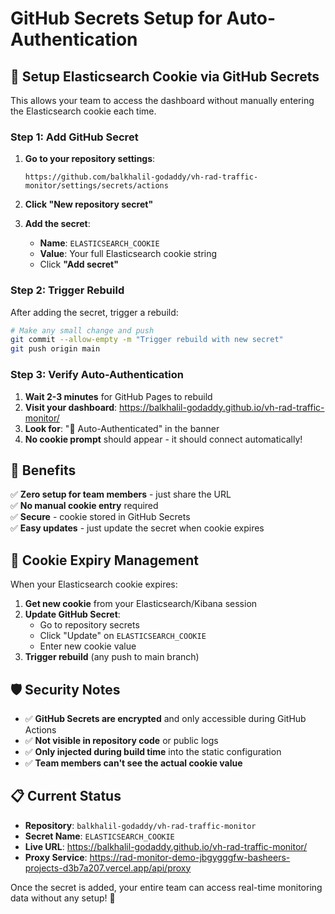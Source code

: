 # GitHub Secrets Setup for Auto-Authentication

## 🔐 Setup Elasticsearch Cookie via GitHub Secrets

This allows your team to access the dashboard without manually entering the Elasticsearch cookie each time.

### **Step 1: Add GitHub Secret**

1. **Go to your repository settings**:
   ```
   https://github.com/balkhalil-godaddy/vh-rad-traffic-monitor/settings/secrets/actions
   ```

2. **Click "New repository secret"**

3. **Add the secret**:
   - **Name**: `ELASTICSEARCH_COOKIE`
   - **Value**: Your full Elasticsearch cookie string
   - Click **"Add secret"**

### **Step 2: Trigger Rebuild**

After adding the secret, trigger a rebuild:

```bash
# Make any small change and push
git commit --allow-empty -m "Trigger rebuild with new secret"
git push origin main
```

### **Step 3: Verify Auto-Authentication**

1. **Wait 2-3 minutes** for GitHub Pages to rebuild
2. **Visit your dashboard**: https://balkhalil-godaddy.github.io/vh-rad-traffic-monitor/
3. **Look for**: "🔐 Auto-Authenticated" in the banner
4. **No cookie prompt** should appear - it should connect automatically!

## 🎯 **Benefits**

✅ **Zero setup for team members** - just share the URL  
✅ **No manual cookie entry** required  
✅ **Secure** - cookie stored in GitHub Secrets  
✅ **Easy updates** - just update the secret when cookie expires  

## 🔄 **Cookie Expiry Management**

When your Elasticsearch cookie expires:

1. **Get new cookie** from your Elasticsearch/Kibana session
2. **Update GitHub Secret**:
   - Go to repository secrets
   - Click "Update" on `ELASTICSEARCH_COOKIE`
   - Enter new cookie value
3. **Trigger rebuild** (any push to main branch)

## 🛡️ **Security Notes**

- ✅ **GitHub Secrets are encrypted** and only accessible during GitHub Actions
- ✅ **Not visible in repository code** or public logs
- ✅ **Only injected during build time** into the static configuration
- ✅ **Team members can't see the actual cookie value**

## 📋 **Current Status**

- **Repository**: `balkhalil-godaddy/vh-rad-traffic-monitor`
- **Secret Name**: `ELASTICSEARCH_COOKIE`
- **Live URL**: https://balkhalil-godaddy.github.io/vh-rad-traffic-monitor/
- **Proxy Service**: https://rad-monitor-demo-jbgygggfw-basheers-projects-d3b7a207.vercel.app/api/proxy

Once the secret is added, your entire team can access real-time monitoring data without any setup! 🚀 